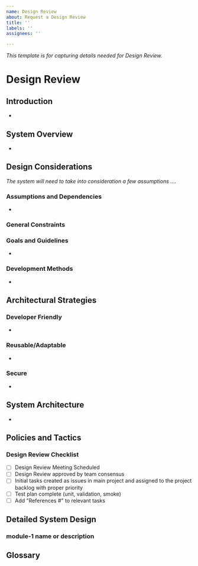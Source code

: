 ```yaml
---
name: Design Review
about: Request a Design Review
title: ''
labels: ''
assignees: ''

---
```


_This template is for capturing details needed for Design Review._  

# Design Review

## Introduction

-

## System Overview

-

## Design Considerations

_The system will need to take into consideration a few assumptions ...._

### Assumptions and Dependencies

-

### General Constraints

### Goals and Guidelines

- 

### Development Methods

- 

## Architectural Strategies

### Developer Friendly

-

### Reusable/Adaptable

-

### Secure

-

## System Architecture

- 

## Policies and Tactics

### Design Review Checklist

- [ ] Design Review Meeting Scheduled
- [ ] Design Review approved by team consensus
- [ ] Initial tasks created as issues in main project and assigned to the project backlog with proper priority
- [ ] Test plan complete (unit, validation, smoke)
- [ ] Add "References #<issue number>" to relevant tasks

## Detailed System Design

### module-1 name or description

## Glossary
